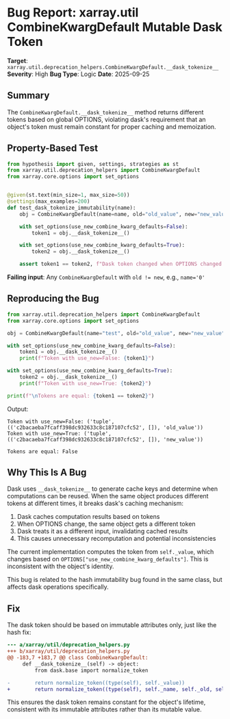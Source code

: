 # Bug Report: xarray.util CombineKwargDefault Mutable Dask Token

**Target**: `xarray.util.deprecation_helpers.CombineKwargDefault.__dask_tokenize__`
**Severity**: High
**Bug Type**: Logic
**Date**: 2025-09-25

## Summary

The `CombineKwargDefault.__dask_tokenize__` method returns different tokens based on global OPTIONS, violating dask's requirement that an object's token must remain constant for proper caching and memoization.

## Property-Based Test

```python
from hypothesis import given, settings, strategies as st
from xarray.util.deprecation_helpers import CombineKwargDefault
from xarray.core.options import set_options


@given(st.text(min_size=1, max_size=50))
@settings(max_examples=200)
def test_dask_tokenize_immutability(name):
    obj = CombineKwargDefault(name=name, old="old_value", new="new_value")

    with set_options(use_new_combine_kwarg_defaults=False):
        token1 = obj.__dask_tokenize__()

    with set_options(use_new_combine_kwarg_defaults=True):
        token2 = obj.__dask_tokenize__()

    assert token1 == token2, f"Dask token changed when OPTIONS changed: {token1} != {token2}"
```

**Failing input**: Any `CombineKwargDefault` with `old != new`, e.g., `name='0'`

## Reproducing the Bug

```python
from xarray.util.deprecation_helpers import CombineKwargDefault
from xarray.core.options import set_options

obj = CombineKwargDefault(name="test", old="old_value", new="new_value")

with set_options(use_new_combine_kwarg_defaults=False):
    token1 = obj.__dask_tokenize__()
    print(f"Token with use_new=False: {token1}")

with set_options(use_new_combine_kwarg_defaults=True):
    token2 = obj.__dask_tokenize__()
    print(f"Token with use_new=True: {token2}")

print(f"\nTokens are equal: {token1 == token2}")
```

Output:
```
Token with use_new=False: ('tuple', (('c2bacaeba7fcaff398dc932633c8c187107cfc52', []), 'old_value'))
Token with use_new=True: ('tuple', (('c2bacaeba7fcaff398dc932633c8c187107cfc52', []), 'new_value'))

Tokens are equal: False
```

## Why This Is A Bug

Dask uses `__dask_tokenize__` to generate cache keys and determine when computations can be reused. When the same object produces different tokens at different times, it breaks dask's caching mechanism:

1. Dask caches computation results based on tokens
2. When OPTIONS change, the same object gets a different token
3. Dask treats it as a different input, invalidating cached results
4. This causes unnecessary recomputation and potential inconsistencies

The current implementation computes the token from `self._value`, which changes based on `OPTIONS["use_new_combine_kwarg_defaults"]`. This is inconsistent with the object's identity.

This bug is related to the hash immutability bug found in the same class, but affects dask operations specifically.

## Fix

The dask token should be based on immutable attributes only, just like the hash fix:

```diff
--- a/xarray/util/deprecation_helpers.py
+++ b/xarray/util/deprecation_helpers.py
@@ -183,7 +183,7 @@ class CombineKwargDefault:
     def __dask_tokenize__(self) -> object:
         from dask.base import normalize_token

-        return normalize_token((type(self), self._value))
+        return normalize_token((type(self), self._name, self._old, self._new))
```

This ensures the dask token remains constant for the object's lifetime, consistent with its immutable attributes rather than its mutable value.
